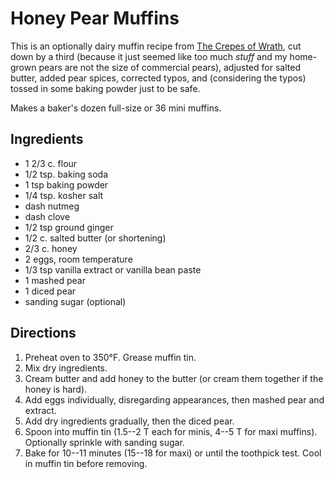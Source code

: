 # Honey Pear Muffins

This is an optionally dairy muffin recipe from [The Crepes of Wrath](http://www.thecrepesofwrath.com/2013/05/09/honey-pear-muffins/), cut down by a third (because it just seemed like too much *stuff* and my home-grown pears are not the size of commercial pears), adjusted for salted butter, added pear spices, corrected typos, and (considering the typos) tossed in some baking powder just to be safe.

Makes a baker's dozen full-size or 36 mini muffins.

## Ingredients

* 1 2/3 c. flour
* 1/2 tsp. baking soda
* 1 tsp baking powder
* 1/4 tsp. kosher salt
* dash nutmeg
* dash clove
* 1/2 tsp ground ginger
* 1/2 c. salted butter (or shortening)
* 2/3 c. honey
* 2 eggs, room temperature
* 1/3 tsp vanilla extract or vanilla bean paste
* 1 mashed pear
* 1 diced pear
* sanding sugar (optional)

## Directions

1. Preheat oven to 350°F.  Grease muffin tin.
2. Mix dry ingredients.
3. Cream butter and add honey to the butter (or cream them together if the honey is hard).
4. Add eggs individually, disregarding appearances, then mashed pear and extract.
5. Add dry ingredients gradually, then the diced pear.
6. Spoon into muffin tin (1.5--2 T each for minis, 4--5 T for maxi muffins).  Optionally sprinkle with sanding sugar.
7. Bake for 10--11 minutes (15--18 for maxi) or until the toothpick test.  Cool in muffin tin before removing.
